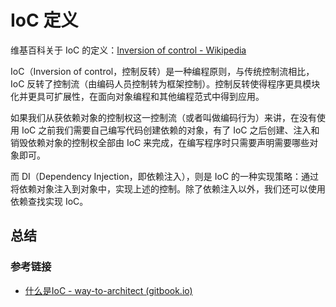 # IoC 定义

维基百科关于 IoC 的定义：[Inversion of control - Wikipedia](https://en.wikipedia.org/wiki/Inversion_of_control)

IoC（Inversion of control，控制反转）是一种编程原则，与传统控制流相比，IoC 反转了控制流（由编码人员控制转为框架控制）。控制反转使得程序更具模块化并更具可扩展性，在面向对象编程和其他编程范式中得到应用。

如果我们从获依赖对象的控制权这一控制流（或者叫做编码行为）来讲，在没有使用 IoC 之前我们需要自己编写代码创建依赖的对象，有了 IoC 之后创建、注入和销毁依赖对象的控制权全部由 IoC 来完成，在编写程序时只需要声明需要哪些对象即可。

而 DI（Dependency Injection，即依赖注入），则是 IoC 的一种实现策略：通过将依赖对象注入到对象中，实现上述的控制。除了依赖注入以外，我们还可以使用依赖查找实现 IoC。

## 总结

### 参考链接

- [什么是IoC - way-to-architect (gitbook.io)](https://maxwell.gitbook.io/way-to-architect/kuang-jia-huo-gong-ju/spring/springji-chu/shi-yao-shi-ioc)